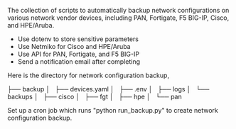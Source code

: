 The collection of scripts to automatically backup network configurations on various network vendor devices, 
including PAN, Fortigate, F5 BIG-IP, Cisco, and HPE/Aruba.
  - Use dotenv to store sensitive parameters
  - Use Netmiko for Cisco and HPE/Aruba
  - Use API for PAN, Fortigate, and F5 BIG-IP
  - Send a notification email after completing

Here is the directory for network configuration backup,

├── backup
│   ├── devices.yaml
│   ├── .env
│   ├── logs
│   └── backups
│       ├── cisco
│       ├── fgt
│       ├── hpe
│       └── pan

Set up a cron job which runs "python run_backup.py" to create network configuration backup.
